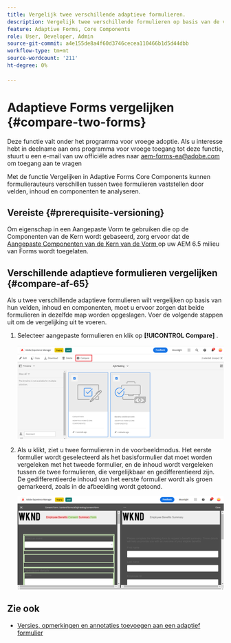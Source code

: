 ```yaml
---
title: Vergelijk twee verschillende adaptieve formulieren.
description: Vergelijk twee verschillende formulieren op basis van de velden, inhoud en formuliercomponenten.
feature: Adaptive Forms, Core Components
role: User, Developer, Admin
source-git-commit: a4e155de8a4f60d3746cecea110466b1d5d44dbb
workflow-type: tm+mt
source-wordcount: '211'
ht-degree: 0%

---
```


# Adaptieve Forms vergelijken {#compare-two-forms}

<span class="preview"> Deze functie valt onder het programma voor vroege adoptie. Als u interesse hebt in deelname aan ons programma voor vroege toegang tot deze functie, stuurt u een e-mail van uw officiële adres naar aem-forms-ea@adobe.com om toegang aan te vragen </span>

Met de functie Vergelijken in Adaptive Forms Core Components kunnen formulierauteurs verschillen tussen twee formulieren vaststellen door velden, inhoud en componenten te analyseren.

## Vereiste {#prerequisite-versioning}

Om eigenschap in een Aangepaste Vorm te gebruiken die op de Componenten van de Kern wordt gebaseerd, zorg ervoor dat de [ Aangepaste Componenten van de Kern van de Vorm ](https://experienceleague.adobe.com/en/docs/experience-manager-65/content/forms/adaptive-forms-core-components/enable-adaptive-forms-core-components) op uw AEM 6.5 milieu van Forms wordt toegelaten.

## Verschillende adaptieve formulieren vergelijken {#compare-af-65}

Als u twee verschillende adaptieve formulieren wilt vergelijken op basis van hun velden, inhoud en componenten, moet u ervoor zorgen dat beide formulieren in dezelfde map worden opgeslagen. Voer de volgende stappen uit om de vergelijking uit te voeren.

1. Selecteer aangepaste formulieren en klik op **[!UICONTROL Compare]** .

   ![ vergelijk adaptieve vormen ](/help/forms/using/assets/compare-two-forms.png)

1. Als u klikt, ziet u twee formulieren in de voorbeeldmodus. Het eerste formulier wordt geselecteerd als het basisformulier dat moet worden vergeleken met het tweede formulier, en de inhoud wordt vergeleken tussen de twee formulieren, die vergelijkbaar en gedifferentieerd zijn. De gedifferentieerde inhoud van het eerste formulier wordt als groen gemarkeerd, zoals in de afbeelding wordt getoond.

   ![ Vergelijkte vormen ](/help/forms/using/assets/compared-forms.png)

## Zie ook

* [Versies, opmerkingen en annotaties toevoegen aan een adaptief formulier](/help/forms/using/add-versioning-reviews-comments.md)